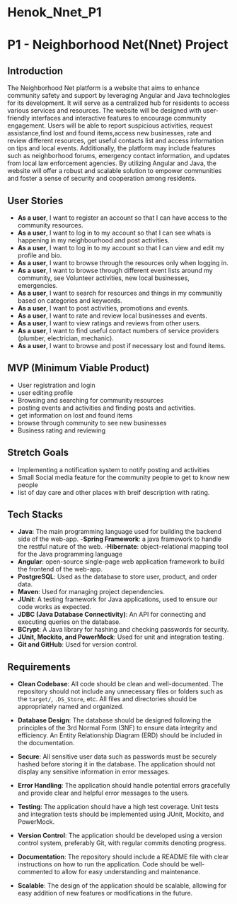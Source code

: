 # Henok_Nnet_P1

# P1 - Neighborhood Net(Nnet) Project

## Introduction

The Neighborhood Net platform is a website that aims to enhance community safety and support by leveraging Angular and Java technologies for its development. It will serve as a centralized hub for residents to access various services and resources. The website will be designed with user-friendly interfaces and interactive features to encourage community engagement. 
Users will be able to report suspicious activities, request assistance,find lost and found items,access new businesses, rate and review different resources, get useful contacts list and access information on tips and local events. Additionally, the platform may include features such as neighborhood forums, emergency contact information, and updates from local law enforcement agencies. By utilizing Angular and Java, the website will offer a robust and scalable solution to empower communities and foster a sense of security and cooperation among residents.


## User Stories

- **As a user**, I want to register an account so that I can have access to the community resources.
- **As a user**, I want to log in to my account so that I can see whats is happening in my neighbourhood and post activities.
- **As a user**, I want to log in to my account so that I can view and edit my profile and bio.
- **As a user**, I want to browse through the resources only when logging in.
- **As a user**, I want to browse through different event lists around my community, see Volunteer activities, new local businesses, emergencies.
- **As a user**, I want to search for resources and things in my communitiy based on categories and keywords.
- **As a user**, I want to post activities, promotions and events.
- **As a user**, I want to rate and review local businesses and events.
- **As a user**, I want to view ratings and reviews from other users.
- **As a user**, I want to find useful contact numbers of service providers (plumber, electrician, mechanic).
- **As a user**, I want to browse and post if necessary lost and found items.


## MVP (Minimum Viable Product)

- User registration and login
- user editing profile
- Browsing and searching for community resources
- posting events and activities and finding posts and activities.
- get information on lost and found items
- browse through community to see new businesses
- Business rating and reviewing

## Stretch Goals

- Implementing a notification system to notify posting and activities
- Small Social media feature for the community people to get to know new people
- list of day care and other places with breif description with rating.


## Tech Stacks

- **Java**: The main programming language used for building the backend side of the web-app.
-**Spring Framework**: a java framework to handle the restful nature of the web.
-**Hibernate**: object–relational mapping tool for the Java programming language
- **Angular**: open-source single-page web application framework to build the frontend of the web-app.
- **PostgreSQL**: Used as the database to store user, product, and order data.
- **Maven**: Used for managing project dependencies.
- **JUnit**: A testing framework for Java applications, used to ensure our code works as expected.
- **JDBC (Java Database Connectivity)**: An API for connecting and executing queries on the database.
- **BCrypt**: A Java library for hashing and checking passwords for security.
- **JUnit, Mockito, and PowerMock**: Used for unit and integration testing.
- **Git and GitHub**: Used for version control.

## Requirements

- **Clean Codebase**: All code should be clean and well-documented. The repository should not include any unnecessary files or folders such as the `target/`, `.DS_Store`, etc. All files and directories should be appropriately named and organized.

- **Database Design**: The database should be designed following the principles of the 3rd Normal Form (3NF) to ensure data integrity and efficiency. An Entity Relationship Diagram (ERD) should be included in the documentation.

- **Secure**: All sensitive user data such as passwords must be securely hashed before storing it in the database. The application should not display any sensitive information in error messages.

- **Error Handling**: The application should handle potential errors gracefully and provide clear and helpful error messages to the users.

- **Testing**: The application should have a high test coverage. Unit tests and integration tests should be implemented using JUnit, Mockito, and PowerMock.

- **Version Control**: The application should be developed using a version control system, preferably Git, with regular commits denoting progress.

- **Documentation**: The repository should include a README file with clear instructions on how to run the application. Code should be well-commented to allow for easy understanding and maintenance.

- **Scalable**: The design of the application should be scalable, allowing for easy addition of new features or modifications in the future.

